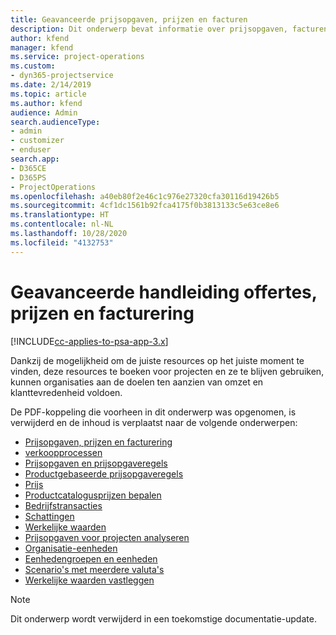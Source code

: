 ```yaml
---
title: Geavanceerde prijsopgaven, prijzen en facturen
description: Dit onderwerp bevat informatie over prijsopgaven, facturen en prijzen in Project Service Automation.
author: kfend
manager: kfend
ms.service: project-operations
ms.custom:
- dyn365-projectservice
ms.date: 2/14/2019
ms.topic: article
ms.author: kfend
audience: Admin
search.audienceType:
- admin
- customizer
- enduser
search.app:
- D365CE
- D365PS
- ProjectOperations
ms.openlocfilehash: a40eb80f2e46c1c976e27320cfa30116d19426b5
ms.sourcegitcommit: 4cf1dc1561b92fca4175f0b3813133c5e63ce8e6
ms.translationtype: HT
ms.contentlocale: nl-NL
ms.lasthandoff: 10/28/2020
ms.locfileid: "4132753"
---
```

# <a name="advanced-quoting-pricing-and-billing-guide"></a>Geavanceerde handleiding offertes, prijzen en facturering

[!INCLUDE[cc-applies-to-psa-app-3.x](../../includes/cc-applies-to-psa-app-3x.md)]

Dankzij de mogelijkheid om de juiste resources op het juiste moment te vinden, deze resources te boeken voor projecten en ze te blijven gebruiken, kunnen organisaties aan de doelen ten aanzien van omzet en klanttevredenheid voldoen. 

De PDF-koppeling die voorheen in dit onderwerp was opgenomen, is verwijderd en de inhoud is verplaatst naar de volgende onderwerpen:

- [Prijsopgaven, prijzen en facturering](../quote-bill-price.md)
- [verkoopprocessen](../basic-sales-process.md)
- [Prijsopgaven en prijsopgaveregels](../basic-quote-lines.md)
- [Productgebaseerde prijsopgaveregels](../product-based-quote-lines.md)
- [Prijs](../basic-pricing.md)
- [Productcatalogusprijzen bepalen](../product-catalog-pricing.md)
- [Bedrijfstransacties](../basic-business-transactions.md)
- [Schattingen](../estimates.md)
- [Werkelijke waarden](../actuals.md)
- [Prijsopgaven voor projecten analyseren](../basic-analyzing-quotes.md)
- [Organisatie-eenheden](../advanced-organizational.md)
- [Eenhedengroepen en eenheden](../advanced-units.md)
- [Scenario's met meerdere valuta's](../advanced-currency.md)
- [Werkelijke waarden vastleggen](../advanced-actuals.md)

> [!NOTE]
> Dit onderwerp wordt verwijderd in een toekomstige documentatie-update. 
